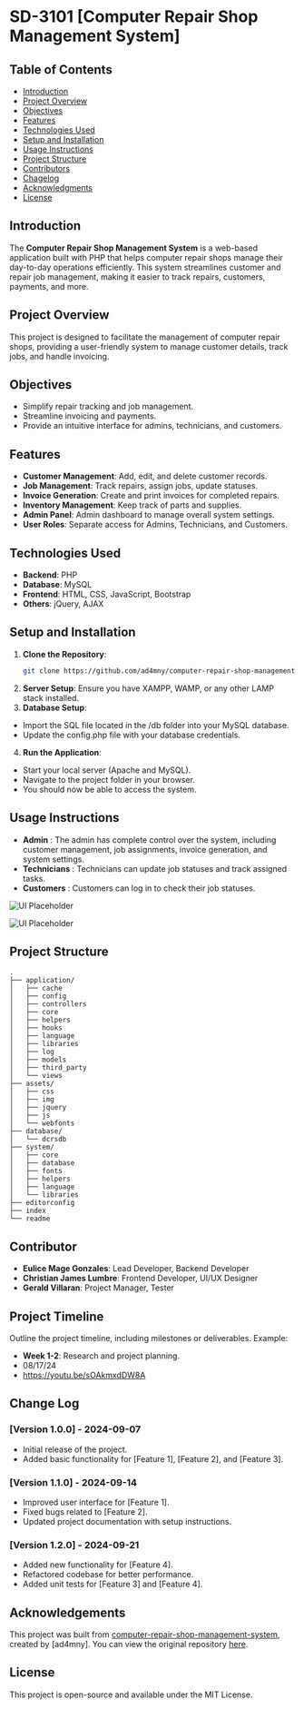 # SD-3101 [Computer Repair Shop Management System]

## Table of Contents
- [Introduction](#introduction)
- [Project Overview](#project-overview)
- [Objectives](#objectives)
- [Features](#features)
- [Technologies Used](#technologies-used)
- [Setup and Installation](#setup-and-installation)
- [Usage Instructions](#usage-instructions)
- [Project Structure](#project-structure)
- [Contributors](#contributors)
- [Chagelog](#changelog)
- [Acknowledgments](#acknowledgments)
- [License](#license)


## Introduction

The **Computer Repair Shop Management System** is a web-based application built with PHP that helps computer repair shops manage their day-to-day operations efficiently. This system streamlines customer and repair job management, making it easier to track repairs, customers, payments, and more. 

## Project Overview

This project is designed to facilitate the management of computer repair shops, providing a user-friendly system to manage customer details, track jobs, and handle invoicing.

## Objectives

- Simplify repair tracking and job management.
- Streamline invoicing and payments.
- Provide an intuitive interface for admins, technicians, and customers.

## Features

- **Customer Management**: Add, edit, and delete customer records.
- **Job Management**: Track repairs, assign jobs, update statuses.
- **Invoice Generation**: Create and print invoices for completed repairs.
- **Inventory Management**: Keep track of parts and supplies.
- **Admin Panel**: Admin dashboard to manage overall system settings.
- **User Roles**: Separate access for Admins, Technicians, and Customers.

## Technologies Used

- **Backend**: PHP
- **Database**: MySQL
- **Frontend**: HTML, CSS, JavaScript, Bootstrap
- **Others**: jQuery, AJAX

## Setup and Installation

1. **Clone the Repository**:
   ```bash
   git clone https://github.com/ad4mny/computer-repair-shop-management-system.git
2. **Server Setup**:
    Ensure you have XAMPP, WAMP, or any other LAMP stack installed.
3. **Database Setup**:
- Import the SQL file located in the /db folder into your MySQL database.
- Update the config.php file with your database credentials.
4. **Run the Application**:
- Start your local server (Apache and MySQL).
- Navigate to the project folder in your browser.
- You should now be able to access the system.

## Usage Instructions

- **Admin** : The admin has complete control over the system, including customer management, job assignments, invoice generation, and system settings.
- **Technicians** : Technicians can update job statuses and track assigned tasks.
- **Customers** : Customers can log in to check their job statuses.

![UI Placeholder](./assets/img/UI.png)

![UI Placeholder](./assets/img/UII.png)

## Project Structure
```
.
├── application/
│   ├── cache
│   ├── config
│   ├── controllers
│   ├── core
│   ├── helpers
│   ├── hooks
│   ├── language
│   ├── libraries
│   ├── log
│   ├── models
│   ├── third_party
│   └── views
├── assets/
│   ├── css
│   ├── img
│   ├── jquery
│   ├── js
│   └── webfonts
├── database/
│   └── dcrsdb
├── system/
│   ├── core
│   ├── database
│   ├── fonts
│   ├── helpers
│   ├── language
│   └── libraries
├── editorconfig
├── index
└── readme
```

## Contributor

   - **Eulice Mage Gonzales**: Lead Developer, Backend Developer
   - **Christian James Lumbre**: Frontend Developer, UI/UX Designer
   - **Gerald Villaran**: Project Manager, Tester

## Project Timeline

Outline the project timeline, including milestones or deliverables. Example:

- **Week 1-2**: Research and project planning.
- 08/17/24
- https://youtu.be/sOAkmxdDW8A


## Change Log

   ### [Version 1.0.0] - 2024-09-07
   - Initial release of the project.
   - Added basic functionality for [Feature 1], [Feature 2], and [Feature 3].

   ### [Version 1.1.0] - 2024-09-14
   - Improved user interface for [Feature 1].
   - Fixed bugs related to [Feature 2].
   - Updated project documentation with setup instructions.

   ### [Version 1.2.0] - 2024-09-21
   - Added new functionality for [Feature 4].
   - Refactored codebase for better performance.
   - Added unit tests for [Feature 3] and [Feature 4].

## Acknowledgements

   This project was built from [computer-repair-shop-management-system](https://github.com/ad4mny/computer-repair-shop-management-system), created by [ad4mny]. You can view the original repository [here](https://github.com/ad4mny/computer-repair-shop-management-system).

## License

   This project is open-source and available under the MIT License.

